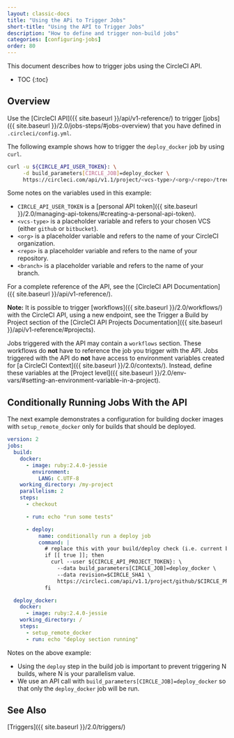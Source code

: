 ```yaml
---
layout: classic-docs
title: "Using the APi to Trigger Jobs"
short-title: "Using the API to Trigger Jobs"
description: "How to define and trigger non-build jobs"
categories: [configuring-jobs]
order: 80
---
```


 
This document describes
how to trigger jobs using the CircleCI API.

* TOC
{:toc}

## Overview

Use the [CircleCI API]({{ site.baseurl }}/api/v1-reference/)
to trigger [jobs]({{ site.baseurl }}/2.0/jobs-steps/#jobs-overview)
that you have defined in `.circleci/config.yml`.

The following example shows
how to trigger the `deploy_docker` job
by using `curl`.

```bash
curl -u ${CIRCLE_API_USER_TOKEN}: \
     -d build_parameters[CIRCLE_JOB]=deploy_docker \
     https://circleci.com/api/v1.1/project/<vcs-type>/<org>/<repo>/tree/<branch>
```

Some notes on the variables
used in this example:
- `CIRCLE_API_USER_TOKEN` is a [personal API token]({{ site.baseurl }}/2.0/managing-api-tokens/#creating-a-personal-api-token).
- `<vcs-type>` is a placeholder variable
and refers to your chosen VCS (either `github` or `bitbucket`).
- `<org>` is a placeholder variable
and refers to the name of your CircleCI organization.
- `<repo>` is a placeholder variable
and refers to the name of your repository.
- `<branch>` is a placeholder variable
and refers to the name of your branch.

For a complete reference of the API,
see the [CircleCI API Documentation]({{ site.baseurl }}/api/v1-reference/).

**Note:**
It is possible to trigger [workflows]({{ site.baseurl }}/2.0/workflows/) with the CircleCI API, using a new endpoint, see the Trigger a Build by Project section of the [CircleCI API Projects Documentation]({{ site.baseurl }}/api/v1-reference/#projects).

Jobs triggered with the API may contain a `workflows` section.
These workflows do **not** have to reference the job
you trigger with the API.
Jobs triggered with the API do **not** have access to environment variables
created for [a CircleCI Context]({{ site.baseurl }}/2.0/contexts/).
Instead, define these variables at the [Project level]({{ site.baseurl }}/2.0/env-vars/#setting-an-environment-variable-in-a-project).

## Conditionally Running Jobs With the API

The next example demonstrates a configuration for building docker images with `setup_remote_docker` only for builds that should be deployed. 

```yaml
version: 2
jobs:
  build:
    docker:
      - image: ruby:2.4.0-jessie
        environment:
          LANG: C.UTF-8
    working_directory: /my-project
    parallelism: 2
    steps:
      - checkout

      - run: echo "run some tests"

      - deploy:
          name: conditionally run a deploy job
          command: |
            # replace this with your build/deploy check (i.e. current branch is "release")
            if [[ true ]]; then
              curl --user ${CIRCLE_API_PROJECT_TOKEN}: \
                --data build_parameters[CIRCLE_JOB]=deploy_docker \
                --data revision=$CIRCLE_SHA1 \
                https://circleci.com/api/v1.1/project/github/$CIRCLE_PROJECT_USERNAME/$CIRCLE_PROJECT_REPONAME/tree/$CIRCLE_BRANCH
            fi

  deploy_docker:
    docker:
      - image: ruby:2.4.0-jessie
    working_directory: /
    steps:
      - setup_remote_docker
      - run: echo "deploy section running"
```

Notes on the above example:

- Using the `deploy` step in the build job is important to prevent triggering N builds, where N is your parallelism value.
- We use an API call with `build_parameters[CIRCLE_JOB]=deploy_docker` so that only the `deploy_docker` job will be run.

## See Also

[Triggers]({{ site.baseurl }}/2.0/triggers/)
